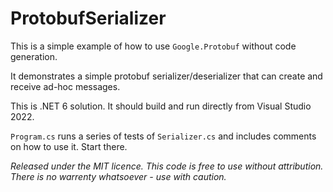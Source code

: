 # ProtobufSerializer

This is a simple example of how to use `Google.Protobuf` without code generation.

It demonstrates a simple protobuf serializer/deserializer that can create and receive ad-hoc messages.

This is .NET 6 solution. It should build and run directly from Visual Studio 2022.

`Program.cs` runs a series of tests of `Serializer.cs` and includes comments on how to use it. Start there.

_Released under the MIT licence. This code is free to use without attribution. There is no warrenty whatsoever - use with caution._